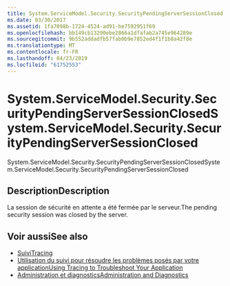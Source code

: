 ```yaml
---
title: System.ServiceModel.Security.SecurityPendingServerSessionClosed
ms.date: 03/30/2017
ms.assetid: 1fa7098b-1724-4524-ad91-be7592951f69
ms.openlocfilehash: bb149cb13290ebe2866a1dfafab2a745e964289e
ms.sourcegitcommit: 9b552addadfb57fab0b9e7852ed4f1f1b8a42f8e
ms.translationtype: MT
ms.contentlocale: fr-FR
ms.lasthandoff: 04/23/2019
ms.locfileid: "61752553"
---
```

# <a name="systemservicemodelsecuritysecuritypendingserversessionclosed"></a><span data-ttu-id="a169c-102">System.ServiceModel.Security.SecurityPendingServerSessionClosed</span><span class="sxs-lookup"><span data-stu-id="a169c-102">System.ServiceModel.Security.SecurityPendingServerSessionClosed</span></span>
<span data-ttu-id="a169c-103">System.ServiceModel.Security.SecurityPendingServerSessionClosed</span><span class="sxs-lookup"><span data-stu-id="a169c-103">System.ServiceModel.Security.SecurityPendingServerSessionClosed</span></span>  
  
## <a name="description"></a><span data-ttu-id="a169c-104">Description</span><span class="sxs-lookup"><span data-stu-id="a169c-104">Description</span></span>  
 <span data-ttu-id="a169c-105">La session de sécurité en attente a été fermée par le serveur.</span><span class="sxs-lookup"><span data-stu-id="a169c-105">The pending security session was closed by the server.</span></span>  
  
## <a name="see-also"></a><span data-ttu-id="a169c-106">Voir aussi</span><span class="sxs-lookup"><span data-stu-id="a169c-106">See also</span></span>

- [<span data-ttu-id="a169c-107">Suivi</span><span class="sxs-lookup"><span data-stu-id="a169c-107">Tracing</span></span>](../../../../../docs/framework/wcf/diagnostics/tracing/index.md)
- [<span data-ttu-id="a169c-108">Utilisation du suivi pour résoudre les problèmes posés par votre application</span><span class="sxs-lookup"><span data-stu-id="a169c-108">Using Tracing to Troubleshoot Your Application</span></span>](../../../../../docs/framework/wcf/diagnostics/tracing/using-tracing-to-troubleshoot-your-application.md)
- [<span data-ttu-id="a169c-109">Administration et diagnostics</span><span class="sxs-lookup"><span data-stu-id="a169c-109">Administration and Diagnostics</span></span>](../../../../../docs/framework/wcf/diagnostics/index.md)
